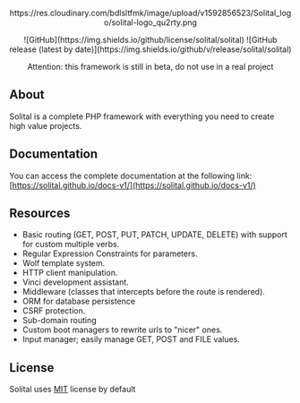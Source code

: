<p align=center>
https://res.cloudinary.com/bdlsltfmk/image/upload/v1592856523/Solital_logo/solital-logo_qu2rty.png
</p>

<p align=center>
![GitHub](https://img.shields.io/github/license/solital/solital)
![GitHub release (latest by date)](https://img.shields.io/github/v/release/solital/solital)
<p>

<p align=center>
Attention: this framework is still in beta, do not use in a real project
<p>

## About

Solital is a complete PHP framework with everything you need to create high value projects.

## Documentation

You can access the complete documentation at the following link: [https://solital.github.io/docs-v1/](https://solital.github.io/docs-v1/)

## Resources

- Basic routing (GET, POST, PUT, PATCH, UPDATE, DELETE) with support for custom multiple verbs.
- Regular Expression Constraints for parameters.
- Wolf template system.
- HTTP client manipulation.
- Vinci development assistant.
- Middleware (classes that intercepts before the route is rendered).
- ORM for database persistence
- CSRF protection.
- Sub-domain routing
- Custom boot managers to rewrite urls to "nicer" ones.
- Input manager; easily manage GET, POST and FILE values.

## License

Solital uses [MIT](https://github.com/solital/solital/blob/master/LICENSE) license by default
